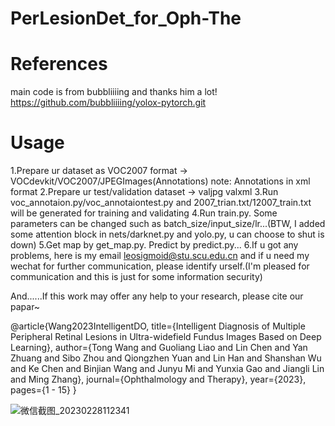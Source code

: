 # PerLesionDet_for_Oph-The
# References
main code is from bubbliiiing and thanks him a lot!
https://github.com/bubbliiiing/yolox-pytorch.git
# Usage
1.Prepare ur dataset as VOC2007 format   →    VOCdevkit/VOC2007/JPEGImages(Annotations)   note: Annotations in xml format
2.Prepare ur test/validation dataset → valjpg  valxml
3.Run voc_annotaion.py/voc_annotaiontest.py and 2007_trian.txt/12007_train.txt will be generated for training and validating
4.Run train.py. Some parameters can be changed such as batch_size/input_size/lr...(BTW, I added some attention block in nets/darknet.py and yolo.py, u can choose to shut is down)
5.Get map by get_map.py. Predict by predict.py...
6.If u got any problems, here is my email    leosigmoid@stu.scu.edu.cn  and if u need my wechat for further communication, please identify urself.(I'm pleased for communication and this is just for some information security)


And......If this work may offer any help to your research, please cite our papar~

@article{Wang2023IntelligentDO,
  title={Intelligent Diagnosis of Multiple Peripheral Retinal Lesions in Ultra-widefield Fundus Images Based on Deep Learning},
  author={Tong Wang and Guoliang Liao and Lin Chen and Yan Zhuang and Sibo Zhou and Qiongzhen Yuan and Lin Han and Shanshan Wu and Ke Chen and Binjian Wang and Junyu Mi and Yunxia Gao and Jiangli Lin and Ming Zhang},
  journal={Ophthalmology and Therapy},
  year={2023},
  pages={1 - 15}
}




![微信截图_20230228112341](https://user-images.githubusercontent.com/57985340/221745435-7ea9e403-6009-4977-9bd2-d256a3842eac.png)
